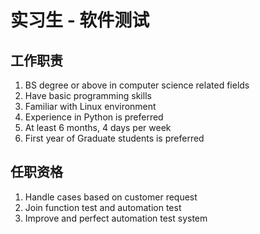 # 实习生 - 软件测试


## 工作职责

1. BS degree or above in computer science related fields
2. Have basic programming skills
3. Familiar with Linux environment
4. Experience in Python is preferred
5. At least 6 months, 4 days per week
6. First year of Graduate students is preferred


## 任职资格

1. Handle cases based on customer request
2. Join function test and automation test
3. Improve and perfect automation test system